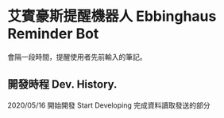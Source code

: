 # 艾賓豪斯提醒機器人 Ebbinghaus Reminder Bot

會隔一段時間，提醒使用者先前輸入的筆記。



## 開發時程 Dev. History.
2020/05/16  開始開發 Start Developing 完成資料讀取發送的部分
